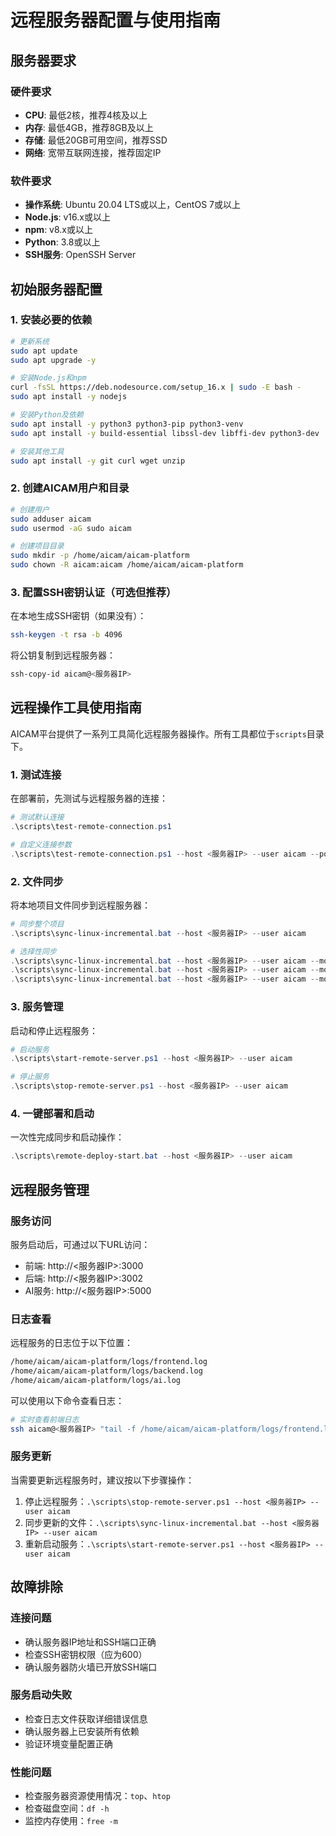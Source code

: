 # 远程服务器配置与使用指南

## 服务器要求

### 硬件要求
- **CPU**: 最低2核，推荐4核及以上
- **内存**: 最低4GB，推荐8GB及以上
- **存储**: 最低20GB可用空间，推荐SSD
- **网络**: 宽带互联网连接，推荐固定IP

### 软件要求
- **操作系统**: Ubuntu 20.04 LTS或以上，CentOS 7或以上
- **Node.js**: v16.x或以上
- **npm**: v8.x或以上
- **Python**: 3.8或以上
- **SSH服务**: OpenSSH Server

## 初始服务器配置

### 1. 安装必要的依赖

```bash
# 更新系统
sudo apt update
sudo apt upgrade -y

# 安装Node.js和npm
curl -fsSL https://deb.nodesource.com/setup_16.x | sudo -E bash -
sudo apt install -y nodejs

# 安装Python及依赖
sudo apt install -y python3 python3-pip python3-venv
sudo apt install -y build-essential libssl-dev libffi-dev python3-dev

# 安装其他工具
sudo apt install -y git curl wget unzip
```

### 2. 创建AICAM用户和目录

```bash
# 创建用户
sudo adduser aicam
sudo usermod -aG sudo aicam

# 创建项目目录
sudo mkdir -p /home/aicam/aicam-platform
sudo chown -R aicam:aicam /home/aicam/aicam-platform
```

### 3. 配置SSH密钥认证（可选但推荐）

在本地生成SSH密钥（如果没有）：
```bash
ssh-keygen -t rsa -b 4096
```

将公钥复制到远程服务器：
```bash
ssh-copy-id aicam@<服务器IP>
```

## 远程操作工具使用指南

AICAM平台提供了一系列工具简化远程服务器操作。所有工具都位于`scripts`目录下。

### 1. 测试连接

在部署前，先测试与远程服务器的连接：

```powershell
# 测试默认连接
.\scripts\test-remote-connection.ps1

# 自定义连接参数
.\scripts\test-remote-connection.ps1 --host <服务器IP> --user aicam --port 22
```

### 2. 文件同步

将本地项目文件同步到远程服务器：

```powershell
# 同步整个项目
.\scripts\sync-linux-incremental.bat --host <服务器IP> --user aicam

# 选择性同步
.\scripts\sync-linux-incremental.bat --host <服务器IP> --user aicam --mode frontend
.\scripts\sync-linux-incremental.bat --host <服务器IP> --user aicam --mode backend
.\scripts\sync-linux-incremental.bat --host <服务器IP> --user aicam --mode ai
```

### 3. 服务管理

启动和停止远程服务：

```powershell
# 启动服务
.\scripts\start-remote-server.ps1 --host <服务器IP> --user aicam

# 停止服务
.\scripts\stop-remote-server.ps1 --host <服务器IP> --user aicam
```

### 4. 一键部署和启动

一次性完成同步和启动操作：

```powershell
.\scripts\remote-deploy-start.bat --host <服务器IP> --user aicam
```

## 远程服务管理

### 服务访问

服务启动后，可通过以下URL访问：
- 前端: http://<服务器IP>:3000
- 后端: http://<服务器IP>:3002
- AI服务: http://<服务器IP>:5000

### 日志查看

远程服务的日志位于以下位置：
```bash
/home/aicam/aicam-platform/logs/frontend.log
/home/aicam/aicam-platform/logs/backend.log
/home/aicam/aicam-platform/logs/ai.log
```

可以使用以下命令查看日志：
```bash
# 实时查看前端日志
ssh aicam@<服务器IP> "tail -f /home/aicam/aicam-platform/logs/frontend.log"
```

### 服务更新

当需要更新远程服务时，建议按以下步骤操作：

1. 停止远程服务：`.\scripts\stop-remote-server.ps1 --host <服务器IP> --user aicam`
2. 同步更新的文件：`.\scripts\sync-linux-incremental.bat --host <服务器IP> --user aicam`
3. 重新启动服务：`.\scripts\start-remote-server.ps1 --host <服务器IP> --user aicam`

## 故障排除

### 连接问题
- 确认服务器IP地址和SSH端口正确
- 检查SSH密钥权限（应为600）
- 确认服务器防火墙已开放SSH端口

### 服务启动失败
- 检查日志文件获取详细错误信息
- 确认服务器上已安装所有依赖
- 验证环境变量配置正确

### 性能问题
- 检查服务器资源使用情况：`top`、`htop`
- 检查磁盘空间：`df -h`
- 监控内存使用：`free -m`
